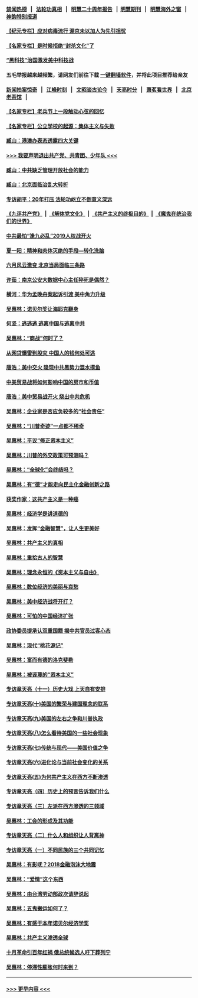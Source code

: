 #### [禁闻热榜](热点新闻.md?=0)  &nbsp;&nbsp;|&nbsp;&nbsp; [法轮功真相](https://github.com/gfw-breaker/truth/blob/master/README.md?=0) &nbsp;&nbsp;|&nbsp;&nbsp; [明慧二十周年报告](https://github.com/gfw-breaker/mh-reports/blob/master/README.md?=0) &nbsp;&nbsp;|&nbsp;&nbsp;[明慧期刊](https://github.com/gfw-breaker/mh-qikan) &nbsp;&nbsp;|&nbsp;&nbsp; [明慧海外之窗](https://github.com/gfw-breaker/mh-news/blob/master/README.md?=0) &nbsp;&nbsp;|&nbsp;&nbsp; [神韵特别报道](https://github.com/gfw-breaker/mh-news/blob/master/shenyun.md?=0)
#### [【纪元专栏】应对病毒流行 渥京未以加人为先引担忧](../pages/nsc423/n11875714.md?t=02260301) 
#### [【名家专栏】是时候拒绝“封杀文化”了](../pages/nsc423/n11814093.md?t=02260301) 
#### [“黑科技”治国激发美中科技战](../pages/nsc423/n11638056.md?t=02260301) 
#### 五毛举报越来越频繁，请网友们前往下载 [一键翻墙软件](https://github.com/gfw-breaker/ssr-accounts)，并将此项目推荐给亲友
#### [新闻拍案惊奇](https://github.com/gfw-breaker/banned-news/blob/master/pages/link4.md) &nbsp;&nbsp;|&nbsp;&nbsp; [江峰时刻](https://github.com/gfw-breaker/banned-news/blob/master/pages/link4.md) &nbsp;&nbsp;|&nbsp;&nbsp; [文昭谈古论今](https://github.com/gfw-breaker/banned-news/blob/master/pages/link4.md) &nbsp;&nbsp;|&nbsp;&nbsp; [天亮时分](https://github.com/gfw-breaker/banned-news/blob/master/pages/link4.md) &nbsp;&nbsp;|&nbsp;&nbsp; [萧茗看世界](https://github.com/gfw-breaker/banned-news/blob/master/pages/link4.md) &nbsp;&nbsp;|&nbsp;&nbsp; [北京老茶馆](https://github.com/gfw-breaker/banned-news/blob/master/pages/link4.md) &nbsp;&nbsp;|&nbsp;&nbsp; 
#### [【名家专栏】老兵节上一段触动心弦的回忆](../pages/nsc423/n11646016.md?t=02260301) 
#### [【名家专栏】公立学校的起源：集体主义与失败](../pages/nsc423/n11601833.md?t=02260301) 
#### [臧山：港澳办表态透露四大关键](../pages/nsc423/n11421628.md?t=02260301) 
#### [>>> 我要声明退出共产党、共青团、少年队 <<<](https://github.com/begood0513/goodnews/blob/master/quit/letter.md) 
#### [臧山：中共缺乏管理开放社会的能力](../pages/nsc423/n11407457.md?t=02260301) 
#### [臧山：北京面临治乱大转折](../pages/nsc423/n11406895.md?t=02260301) 
#### [专访胡平：20年打压 法轮功屹立不倒意义深远](../pages/nsc423/n11398800.md?t=02260301) 
#### [《九评共产党》](https://github.com/begood0513/9ping.md/blob/master/README.md) &nbsp;|&nbsp; [《解体党文化》](../../../../jtdwh.md/blob/master/README.md)  &nbsp;|&nbsp; [《共产主义的终极目的》](../../../../gczydzjmd.md/blob/master/README.md) &nbsp;|&nbsp; [《魔鬼在统治我们的世界》](../../../../mgztzwmdsj.md/blob/master/README.md) 
#### [中共最怕“逢九必乱”2019人权战开火](../pages/nsc423/n11385248.md?t=02260301) 
#### [夏一阳：精神和肉体灭绝的手段—转化洗脑](../pages/nsc423/n11368250.md?t=02260301) 
#### [六月风云激变 北京当局面临三条路](../pages/nsc423/n11313668.md?t=02260301) 
#### [许茹：南京公安大数据中心主任猝死是偶然？](../pages/nsc423/n11064744.md?t=02260301) 
#### [横河：华为孟晚舟案起诉引渡 美中角力升级](../pages/nsc423/n11027230.md?t=02260301) 
#### [吴惠林：诺贝尔奖让海耶克翻身](../pages/nsc423/n10890049.md?t=02260301) 
#### [何坚：逃逃逃 逃离中国与逃离中共](../pages/nsc423/n10592891.md?t=02260301) 
#### [吴惠林：“商战”何时了？](../pages/nsc423/n10573558.md?t=02260301) 
#### [从网贷爆雷到股灾 中国人的钱何处可逃](../pages/nsc423/n10572800.md?t=02260301) 
#### [唐浩：美中交火 隐现中共黑势力混水摸鱼](../pages/nsc423/n10544040.md?t=02260301) 
#### [中美贸易战将如何影响中国的房市和币值](../pages/nsc423/n10543697.md?t=02260301) 
#### [唐浩：美中贸易战开火 烧出中共危机](../pages/nsc423/n10540126.md?t=02260301) 
#### [吴惠林：企业家是否应负较多的“社会责任”](../pages/nsc423/n10535022.md?t=02260301) 
#### [吴惠林：“川普奇迹”一点都不稀奇](../pages/nsc423/n10512808.md?t=02260301) 
#### [吴惠林：平议“修正资本主义”](../pages/nsc423/n10495724.md?t=02260301) 
#### [吴惠林：川普的外交政策可预测吗？](../pages/nsc423/n10462387.md?t=02260301) 
#### [吴惠林：“全球化”会终结吗？](../pages/nsc423/n10452838.md?t=02260301) 
#### [吴惠林：有“德”才能走向民主化金融创新之路](../pages/nsc423/n10432292.md?t=02260301) 
#### [获奖作家：这共产主义是一种癌](../pages/nsc423/n10431541.md?t=02260301) 
#### [吴惠林：经济学是讲道德的](../pages/nsc423/n10398014.md?t=02260301) 
#### [吴惠林：发挥“金融智慧”，让人生更美好](../pages/nsc423/n10375019.md?t=02260301) 
#### [吴惠林：共产主义的真相](../pages/nsc423/n10351394.md?t=02260301) 
#### [吴惠林：重拾古人的智慧](../pages/nsc423/n10337691.md?t=02260301) 
#### [吴惠林：理念永恒的《资本主义与自由》](../pages/nsc423/n10316274.md?t=02260301) 
#### [吴惠林：数位经济的美丽与哀愁](../pages/nsc423/n10292946.md?t=02260301) 
#### [吴惠林：美中经济战将开打？](../pages/nsc423/n10258825.md?t=02260301) 
#### [吴惠林：可怕的中国经济扩张](../pages/nsc423/n10219147.md?t=02260301) 
#### [政协委员提承认双重国籍 揭中共官员过客心态](../pages/nsc423/n10208809.md?t=02260301) 
#### [吴惠林：现代“桃花源记”](../pages/nsc423/n10185234.md?t=02260301) 
#### [吴惠林：富而有德的洛克斐勒](../pages/nsc423/n10142264.md?t=02260301) 
#### [吴惠林：被诬蔑的“资本主义”](../pages/nsc423/n10124816.md?t=02260301) 
#### [专访章天亮（十一）历史大戏 上天自有安排](../pages/nsc423/n10094905.md?t=02260301) 
#### [专访章天亮(十)美国的繁荣与建国理念的联系](../pages/nsc423/n10094899.md?t=02260301) 
#### [专访章天亮(九)美国的左右之争和川普执政](../pages/nsc423/n10094889.md?t=02260301) 
#### [专访章天亮(八)怎么看待美国的一些社会现象](../pages/nsc423/n10094857.md?t=02260301) 
#### [专访章天亮(七)传统与现代——美国价值之争](../pages/nsc423/n10093140.md?t=02260301) 
#### [专访章天亮(六)进化论与当前社会变化的关系](../pages/nsc423/n10092036.md?t=02260301) 
#### [专访章天亮(五)为何共产主义在西方不断渗透](../pages/nsc423/n10083620.md?t=02260301) 
#### [专访章天亮（四）历史上的预言告诉我们什么](../pages/nsc423/n10083606.md?t=02260301) 
#### [专访章天亮（三）左派在西方渗透的三领域](../pages/nsc423/n10081115.md?t=02260301) 
#### [吴惠林：工会的形成及其功能](../pages/nsc423/n10080633.md?t=02260301) 
#### [专访章天亮（二）什么人和组织让人背离神](../pages/nsc423/n10076637.md?t=02260301) 
#### [专访章天亮（一）不同民族的三个共同记忆](../pages/nsc423/n10074188.md?t=02260301) 
#### [吴惠林：有影呒？2018金融泡沫大地震](../pages/nsc423/n10040534.md?t=02260301) 
#### [吴惠林：“爱情”这个东西](../pages/nsc423/n10019423.md?t=02260301) 
#### [吴惠林：由台湾劳动部政次请辞说起](../pages/nsc423/n9979679.md?t=02260301) 
#### [吴惠林：五鬼搬运如何了？](../pages/nsc423/n9925338.md?t=02260301) 
#### [吴惠林：有感于本年诺贝尔经济学奖](../pages/nsc423/n9871883.md?t=02260301) 
#### [吴惠林：共产主义渗透全球](../pages/nsc423/n9812748.md?t=02260301) 
#### [十月革命引百年红祸 俄总统候选人吁下葬列宁](../pages/nsc423/n9810182.md?t=02260301) 
#### [吴惠林：停滞性膨胀何时来到？](../pages/nsc423/n9764136.md?t=02260301) 

----
#### [ >>> 更早内容 <<< ](../indexes/nsc423-earlier.md)
